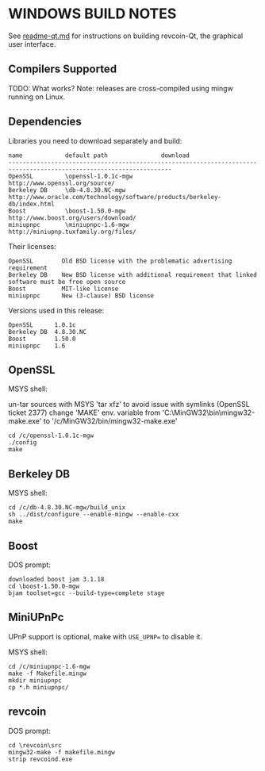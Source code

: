 WINDOWS BUILD NOTES
===================

See [readme-qt.md](readme-qt.md) for instructions on building revcoin-Qt, the
graphical user interface.

Compilers Supported
-------------------
TODO: What works?
Note: releases are cross-compiled using mingw running on Linux.


Dependencies
------------
Libraries you need to download separately and build:

	name            default path               download
	--------------------------------------------------------------------------------------------------------------------
	OpenSSL         \openssl-1.0.1c-mgw        http://www.openssl.org/source/
	Berkeley DB     \db-4.8.30.NC-mgw          http://www.oracle.com/technology/software/products/berkeley-db/index.html
	Boost           \boost-1.50.0-mgw          http://www.boost.org/users/download/
	miniupnpc       \miniupnpc-1.6-mgw         http://miniupnp.tuxfamily.org/files/

Their licenses:

	OpenSSL        Old BSD license with the problematic advertising requirement
	Berkeley DB    New BSD license with additional requirement that linked software must be free open source
	Boost          MIT-like license
	miniupnpc      New (3-clause) BSD license

Versions used in this release:

	OpenSSL      1.0.1c
	Berkeley DB  4.8.30.NC
	Boost        1.50.0
	miniupnpc    1.6


OpenSSL
-------
MSYS shell:

un-tar sources with MSYS 'tar xfz' to avoid issue with symlinks (OpenSSL ticket 2377)
change 'MAKE' env. variable from 'C:\MinGW32\bin\mingw32-make.exe' to '/c/MinGW32/bin/mingw32-make.exe'

	cd /c/openssl-1.0.1c-mgw
	./config
	make

Berkeley DB
-----------
MSYS shell:

	cd /c/db-4.8.30.NC-mgw/build_unix
	sh ../dist/configure --enable-mingw --enable-cxx
	make

Boost
-----
DOS prompt:

	downloaded boost jam 3.1.18
	cd \boost-1.50.0-mgw
	bjam toolset=gcc --build-type=complete stage

MiniUPnPc
---------
UPnP support is optional, make with `USE_UPNP=` to disable it.

MSYS shell:

	cd /c/miniupnpc-1.6-mgw
	make -f Makefile.mingw
	mkdir miniupnpc
	cp *.h miniupnpc/

revcoin
-------
DOS prompt:

	cd \revcoin\src
	mingw32-make -f makefile.mingw
	strip revcoind.exe
